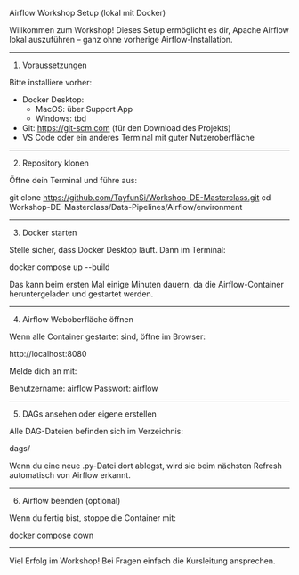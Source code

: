 Airflow Workshop Setup (lokal mit Docker)

Willkommen zum Workshop!
Dieses Setup ermöglicht es dir, Apache Airflow lokal auszuführen – ganz ohne vorherige Airflow-Installation.

-------------------------------------------------------------

1. Voraussetzungen

Bitte installiere vorher:

- Docker Desktop:
    - MacOS: über Support App
    - Windows: tbd  
- Git: https://git-scm.com (für den Download des Projekts)
- VS Code oder ein anderes Terminal mit guter Nutzeroberfläche

-------------------------------------------------------------

2. Repository klonen

Öffne dein Terminal und führe aus:

git clone https://github.com/TayfunSi/Workshop-DE-Masterclass.git
cd Workshop-DE-Masterclass/Data-Pipelines/Airflow/environment

-------------------------------------------------------------

3. Docker starten

Stelle sicher, dass Docker Desktop läuft. Dann im Terminal:

docker compose up --build

Das kann beim ersten Mal einige Minuten dauern, da die Airflow-Container heruntergeladen und gestartet werden.

-------------------------------------------------------------

4. Airflow Weboberfläche öffnen

Wenn alle Container gestartet sind, öffne im Browser:

http://localhost:8080

Melde dich an mit:

Benutzername: airflow
Passwort: airflow

-------------------------------------------------------------

5. DAGs ansehen oder eigene erstellen

Alle DAG-Dateien befinden sich im Verzeichnis:

dags/

Wenn du eine neue .py-Datei dort ablegst, wird sie beim nächsten Refresh automatisch von Airflow erkannt.

-------------------------------------------------------------

6. Airflow beenden (optional)

Wenn du fertig bist, stoppe die Container mit:

docker compose down

-------------------------------------------------------------

Viel Erfolg im Workshop!
Bei Fragen einfach die Kursleitung ansprechen.
